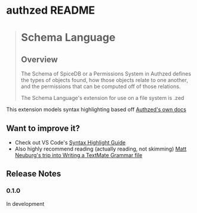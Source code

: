 # authzed README

> # Schema Language
> ## Overview
> The Schema of SpiceDB or a Permissions System in Authzed defines the types of objects found, how those objects relate to one another, and the permissions that can be computed off of those relations.
>
> The Schema Language's extension for use on a file system is .zed

This extension models syntax highlighting based off [Authzed's own docs](https://authzed.com/docs/reference/schema-lang)

## Want to improve it?

* Check out VS Code's [Syntax Highlight Guide](https://code.visualstudio.com/api/language-extensions/syntax-highlight-guide)
* Also highly recommend reading (actually reading, not skimming) [Matt Neuburg's trip into Writing a TextMate Grammar file](https://www.apeth.com/nonblog/stories/textmatebundle.html)

## Release Notes

### 0.1.0
In development
